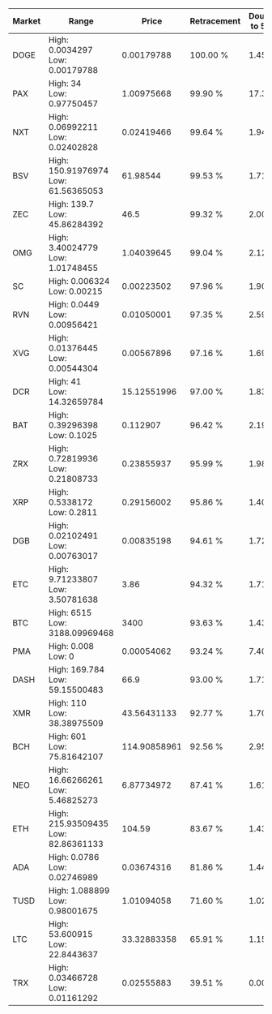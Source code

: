 | Market | Range | Price| Retracement | Doubles to 50% |
| --- | --- | --- | --- | --- |
| DOGE | High: 0.0034297<br />Low: 0.00179788 | 0.00179788 | 100.00 % | 1.45 |
| PAX | High: 34<br />Low: 0.97750457 | 1.00975668 | 99.90 % | 17.32 |
| NXT | High: 0.06992211<br />Low: 0.02402828 | 0.02419466 | 99.64 % | 1.94 |
| BSV | High: 150.91976974<br />Low: 61.56365053 | 61.98544 | 99.53 % | 1.71 |
| ZEC | High: 139.7<br />Low: 45.86284392 | 46.5 | 99.32 % | 2.00 |
| OMG | High: 3.40024779<br />Low: 1.01748455 | 1.04039645 | 99.04 % | 2.12 |
| SC | High: 0.006324<br />Low: 0.00215 | 0.00223502 | 97.96 % | 1.90 |
| RVN | High: 0.0449<br />Low: 0.00956421 | 0.01050001 | 97.35 % | 2.59 |
| XVG | High: 0.01376445<br />Low: 0.00544304 | 0.00567896 | 97.16 % | 1.69 |
| DCR | High: 41<br />Low: 14.32659784 | 15.12551996 | 97.00 % | 1.83 |
| BAT | High: 0.39296398<br />Low: 0.1025 | 0.112907 | 96.42 % | 2.19 |
| ZRX | High: 0.72819936<br />Low: 0.21808733 | 0.23855937 | 95.99 % | 1.98 |
| XRP | High: 0.5338172<br />Low: 0.2811 | 0.29156002 | 95.86 % | 1.40 |
| DGB | High: 0.02102491<br />Low: 0.00763017 | 0.00835198 | 94.61 % | 1.72 |
| ETC | High: 9.71233807<br />Low: 3.50781638 | 3.86 | 94.32 % | 1.71 |
| BTC | High: 6515<br />Low: 3188.09969468 | 3400 | 93.63 % | 1.43 |
| PMA | High: 0.008<br />Low: 0 | 0.00054062 | 93.24 % | 7.40 |
| DASH | High: 169.784<br />Low: 59.15500483 | 66.9 | 93.00 % | 1.71 |
| XMR | High: 110<br />Low: 38.38975509 | 43.56431133 | 92.77 % | 1.70 |
| BCH | High: 601<br />Low: 75.81642107 | 114.90858961 | 92.56 % | 2.95 |
| NEO | High: 16.66266261<br />Low: 5.46825273 | 6.87734972 | 87.41 % | 1.61 |
| ETH | High: 215.93509435<br />Low: 82.86361133 | 104.59 | 83.67 % | 1.43 |
| ADA | High: 0.0786<br />Low: 0.02746989 | 0.03674316 | 81.86 % | 1.44 |
| TUSD | High: 1.088899<br />Low: 0.98001675 | 1.01094058 | 71.60 % | 1.02 |
| LTC | High: 53.600915<br />Low: 22.8443637 | 33.32883358 | 65.91 % | 1.15 |
| TRX | High: 0.03466728<br />Low: 0.01161292 | 0.02555883 | 39.51 % | 0.00 |
